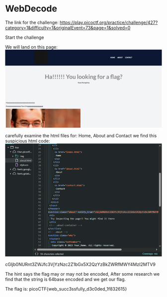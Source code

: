# WebDecode


The link for the challenge: https://play.picoctf.org/practice/challenge/427?category=1&difficulty=1&originalEvent=73&page=1&solved=0 

Start the challenge 

We will land on this page:  
![challenge](./img/challenge.png) 
 
carefully examine the html files for: Home, About and Contact
we find this suspicious html code:  
![inspect](./img/inspect.png)

cGljb0NURnt3ZWJfc3VjYzNzc2Z1bGx5X2QzYzBkZWRfMWY4MzI2MTV9

The hint says the flag may or may not be encoded, After some research we find that the string is 64base encoded and we get our flag.

The flag is: picoCTF{web_succ3ssfully_d3c0ded_1f832615}
